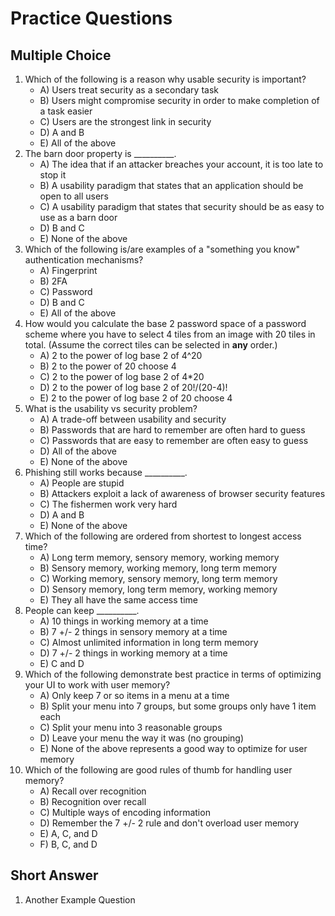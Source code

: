 # Practice Questions

## Multiple Choice

1. Which of the following is a reason why usable security is important?
    - A) Users treat security as a secondary task
    - B) Users might compromise security in order to make completion of a task easier
    - C) Users are the strongest link in security
    - D) A and B
    - E) All of the above
1. The barn door property is \_\_\_\_\_\_\_\_\_\_.
    - A) The idea that if an attacker breaches your account, it is too late to stop it
    - B) A usability paradigm that states that an application should be open to all users
    - C) A usability paradigm that states that security should be as easy to use as a barn door
    - D) B and C
    - E) None of the above
1. Which of the following is/are examples of a "something you know" authentication mechanisms?
    - A) Fingerprint
    - B) 2FA
    - C) Password
    - D) B and C
    - E) All of the above
1. How would you calculate the base 2 password space of a password scheme where you have to select 4 tiles from an image with 20 tiles in total. (Assume the correct tiles can be selected in **any** order.)
    - A) 2 to the power of log base 2 of 4^20
    - B) 2 to the power of 20 choose 4
    - C) 2 to the power of log base 2 of 4\*20
    - D) 2 to the power of log base 2 of 20!/(20-4)!
    - E) 2 to the power of log base 2 of 20 choose 4
1. What is the usability vs security problem?
    - A) A trade-off between usability and security
    - B) Passwords that are hard to remember are often hard to guess
    - C) Passwords that are easy to remember are often easy to guess
    - D) All of the above
    - E) None of the above
1. Phishing still works because \_\_\_\_\_\_\_\_\_\_.
    - A) People are stupid
    - B) Attackers exploit a lack of awareness of browser security features
    - C) The fishermen work very hard
    - D) A and B
    - E) None of the above
1. Which of the following are ordered from shortest to longest access time?
    - A) Long term memory, sensory memory, working memory
    - B) Sensory memory, working memory, long term memory
    - C) Working memory, sensory memory, long term memory
    - D) Sensory memory, long term memory, working memory
    - E) They all have the same access time
1. People can keep \_\_\_\_\_\_\_\_\_\_.
    - A) 10 things in working memory at a time
    - B) 7 +/- 2 things in sensory memory at a time
    - C) Almost unlimited information in long term memory
    - D) 7 +/- 2 things in working memory at a time
    - E) C and D
1. Which of the following demonstrate best practice in terms of optimizing your UI to work with user memory?
    - A) Only keep 7 or so items in a menu at a time
    - B) Split your menu into 7 groups, but some groups only have 1 item each
    - C) Split your menu into 3 reasonable groups
    - D) Leave your menu the way it was (no grouping)
    - E) None of the above represents a good way to optimize for user memory
1. Which of the following are good rules of thumb for handling user memory?
    - A) Recall over recognition
    - B) Recognition over recall
    - C) Multiple ways of encoding information
    - D) Remember the 7 +/- 2 rule and don't overload user memory
    - E) A, C, and D
    - F) B, C, and D





## Short Answer

1. Another Example Question

